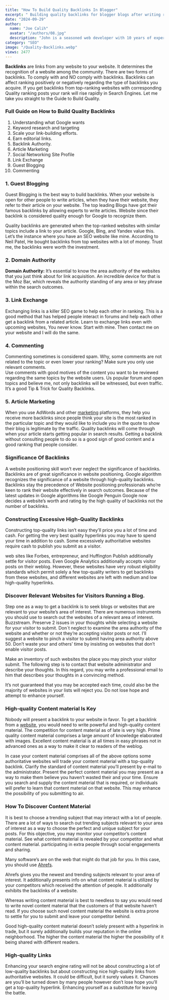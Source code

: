 ```yaml
---
title: "How To Build Quality Backlinks In Blogger"
excerpt: " Building quality backlinks for blogger blogs after writing related quality posts. Top-ranked websites Quality backlinks increase website SEO."
date: "2024-09-29"
author:
  name: "Joe Calih"
  avatar: "/authors/08.jpg"
  description: "John is a seasoned web developer with 10 years of experience in React and Next.js."
category: "SEO"
image: "/Quality-Backlinks.webp"
views: 2477
---
```




**Backlinks** are links from any website to your website. It determines the recognition of a website among the community. There are two forms of backlinks. To comply with and NO comply with backlinks. Backlinks can affect ranking positively or negatively regarding the type of backlinks you acquire. If you get backlinks from top-ranking websites with corresponding Quality ranking posts your rank will rise rapidly in Search Engines. Let me take you straight to the Guide to Build Quality.

### Full Guide on How to Build Quality Backlinks

1.  Understanding what Google wants
2.  Keyword research and targeting
3.  Scale your link-building efforts.
4.  Earn editorial links.
5.  Backlink Authority.
6.  Article Marketing
7.  Social Networking Site Profile
8.  Link Exchange
9.  Guest Blogging
10.  Commenting

### 1. Guest Blogging

Guest Blogging is the best way to build backlinks. When your website is open for other people to write articles, when they have their website, they refer to their article on your website. The top leading Blogs have got their famous backlinks by allowing experts to write articles. Website since their backlink is considered quality enough for Google to recognize them.

Quality backlinks are generated when the top-ranked websites with similar topics include a link to your article. Google, Bing, and Yandex value this. Let’s the instance where you have an SEO website like mine. According to Neil Patel, He bought backlinks from top websites with a lot of money. Trust me, the backlinks were worth the investment.

### 2. Domain Authority

**Domain Authority:** It’s essential to know the area authority of the websites that you just think about for link acquisition. An incredible device for that is the Moz Bar, which reveals the authority standing of any area or key phrase within the search outcomes.

### 3. Link Exchange

Exchanging links is a killer SEO game to help each other in ranking. This is a good method that has helped people interact in forums and help each other get a backlink from a related article. Learn to exchange links even with upcoming websites, You never know. Start with mine. Then contact me on your website and I will do the same.

### **4. Commenting**

Commenting sometimes is considered spam. Why, some comments are not related to the topic or even lower your ranking? Make sure you only use relevant comments.  
Use comments with good motives of the content you want to be reviewed regarding the same topics by the website users. Us popular forum and open topics and believe me, not only backlinks will be witnessed, but even traffic. It’s a good Tip & Trick for Quality Backlinks.

### **5. Article Marketing**

When you use AdWords and other [marketing](https://semdeals.com/what-is-content-marketing/) platforms, they help you receive more backlinks since people think your site is the most ranked in the particular topic and they would like to include you in the quote to show their blog is legitimate by the traffic. Quality backlinks will come through when your article starts getting popular in search results. Getting a backlink without consulting people to do so is a good sign of good content and a good ranking that people consider.

### Significance Of Backlinks

A website positioning skill won’t ever neglect the significance of backlinks. Backlinks are of great significance in website positioning. Google algorithm recognizes the significance of a website through high-quality backlinks. Backlinks stay the precedence of Website positioning professionals who’re keen to rank their website effectively in search outcomes. Because of the latest updates in Google algorithms like Google Penguin Google now decides a website’s worth and rating by the high quality of backlinks not the number of backlinks.

### Constructing Excessive High-Quality Backlinks

Constructing top-quality links isn’t easy they’ll price you a lot of time and cash. For getting the very best quality hyperlinks you may have to spend your time in addition to cash. Some excessively authoritative websites require cash to publish you submit as a visitor.

web sites like Forbes, entrepreneur, and Huffington Publish additionally settle for visitor posts. Even Google Analytics additionally accepts visitor posts on their weblog. However, these websites have very robust eligibility standards which permit solely a few top-quality writers to get backlinks from these websites, and different websites are left with medium and low high-quality hyperlinks.

### Discover Relevant Websites for Visitors Running a Blog.

Step one as a way to get a backlink is to seek blogs or websites that are relevant to your website’s area of interest. There are numerous instruments you should use to search out the websites of a relevant area of interest. Buzzstream. Preserve 2 issues in your thoughts while selecting a website for your visitor to submit. Don`t neglect to examine the area authority of the website and whether or not they’re accepting visitor posts or not. I’ll suggest a website to pinch a visitor to submit having area authority above 50. Don’t waste your and others’ time by insisting on websites that don’t enable visitor posts.

Make an inventory of such websites the place you may pinch your visitor submit. The following step is to contact that website administrator and describe your thoughts. In this regard, you may write a professional email to him that describes your thoughts in a convincing method.

It’s not guaranteed that you may be accepted each time, could also be the majority of websites in your lists will reject you. Do not lose hope and attempt to enhance yourself.

### High-quality Content material Is Key

Nobody will present a backlink to your website in favor. To get a backlink from a [website](https://semdeals.com/breadcrumbs-schema-markup-for-blogger-website/), you would need to write powerful and high-quality content material. The competition for content material as of late is very high. Prime quality content material comprises a large amount of knowledge elaborated with images. Excellent content material is at all times in easy phrases not in advanced ones as a way to make it clear to readers of the weblog.

In case your content material comprises all of the above options some authoritative websites will trade your content material with a top-quality backlink. Clarify the standard of content material you’ll present by e-mail to the administrator. Present the perfect content material you may present as a way to make them believe you haven’t wasted their and your time. Ensure you search and supply the content material that is required, or individuals will prefer to learn that content material on that website. This may enhance the possibility of you submitting to air.

### How To Discover Content Material

It is best to choose a trending subject that may interact with a lot of people. There are a lot of ways to search out trending subjects relevant to your area of interest as a way to choose the perfect and unique subject for your posts. For this objective, you may monitor your competitor’s content material. See what content material is revealed by your competitor and what content material. participating in extra people through social engagements and sharing.

Many software’s are on the web that might do that job for you. In this case, you should use [Ahrefs](https://ahrefs.com/).

Ahrefs gives you the newest and trending subjects relevant to your area of interest. It additionally presents info on what content material is utilized by your competitors which received the attention of people. It additionally exhibits the backlinks of a website.

Whereas writing content material is best to needless to say you would need to write novel content material that the customers of that website haven’t read. If you choose such novel content material the website is extra prone to settle for you to submit and leave your competitor behind.

Good high-quality content material doesn’t solely present with a hyperlink in trade, but it surely additionally builds your reputation in the online neighborhood. The higher the content material the higher the possibility of it being shared with different readers.

### High-quality Links

Enhancing your search engine rating will not be about constructing a lot of low-quality backlinks but about constructing nice high-quality links from authoritative websites. It could be difficult, but it surely values it. Chances are you’ll be turned down by many people however don’t lose hope you’ll get a top-quality hyperlink. Enhancing yourself as a substitute for leaving the battle.